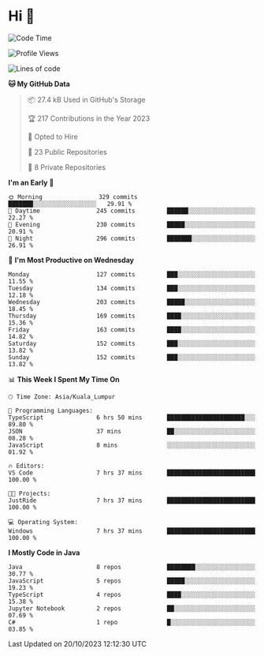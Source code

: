 <h1>Hi 👋</h1>

<!--START_SECTION:waka-->
![Code Time](http://img.shields.io/badge/Code%20Time-399%20hrs%2020%20mins-blue)

![Profile Views](http://img.shields.io/badge/Profile%20Views-0-blue)

![Lines of code](https://img.shields.io/badge/From%20Hello%20World%20I%27ve%20Written-1.1%20million%20lines%20of%20code-blue)

**🐱 My GitHub Data** 

> 📦 27.4 kB Used in GitHub's Storage 
 > 
> 🏆 217 Contributions in the Year 2023
 > 
> 💼 Opted to Hire
 > 
> 📜 23 Public Repositories 
 > 
> 🔑 8 Private Repositories 
 > 
**I'm an Early 🐤** 

```text
🌞 Morning                329 commits         ███████░░░░░░░░░░░░░░░░░░   29.91 % 
🌆 Daytime                245 commits         ██████░░░░░░░░░░░░░░░░░░░   22.27 % 
🌃 Evening                230 commits         █████░░░░░░░░░░░░░░░░░░░░   20.91 % 
🌙 Night                  296 commits         ███████░░░░░░░░░░░░░░░░░░   26.91 % 
```
📅 **I'm Most Productive on Wednesday** 

```text
Monday                   127 commits         ███░░░░░░░░░░░░░░░░░░░░░░   11.55 % 
Tuesday                  134 commits         ███░░░░░░░░░░░░░░░░░░░░░░   12.18 % 
Wednesday                203 commits         █████░░░░░░░░░░░░░░░░░░░░   18.45 % 
Thursday                 169 commits         ████░░░░░░░░░░░░░░░░░░░░░   15.36 % 
Friday                   163 commits         ████░░░░░░░░░░░░░░░░░░░░░   14.82 % 
Saturday                 152 commits         ███░░░░░░░░░░░░░░░░░░░░░░   13.82 % 
Sunday                   152 commits         ███░░░░░░░░░░░░░░░░░░░░░░   13.82 % 
```


📊 **This Week I Spent My Time On** 

```text
🕑︎ Time Zone: Asia/Kuala_Lumpur

💬 Programming Languages: 
TypeScript               6 hrs 50 mins       ██████████████████████░░░   89.80 % 
JSON                     37 mins             ██░░░░░░░░░░░░░░░░░░░░░░░   08.28 % 
JavaScript               8 mins              ░░░░░░░░░░░░░░░░░░░░░░░░░   01.92 % 

🔥 Editors: 
VS Code                  7 hrs 37 mins       █████████████████████████   100.00 % 

🐱‍💻 Projects: 
JustRide                 7 hrs 37 mins       █████████████████████████   100.00 % 

💻 Operating System: 
Windows                  7 hrs 37 mins       █████████████████████████   100.00 % 
```

**I Mostly Code in Java** 

```text
Java                     8 repos             ████████░░░░░░░░░░░░░░░░░   30.77 % 
JavaScript               5 repos             █████░░░░░░░░░░░░░░░░░░░░   19.23 % 
TypeScript               4 repos             ████░░░░░░░░░░░░░░░░░░░░░   15.38 % 
Jupyter Notebook         2 repos             ██░░░░░░░░░░░░░░░░░░░░░░░   07.69 % 
C#                       1 repo              █░░░░░░░░░░░░░░░░░░░░░░░░   03.85 % 
```




 Last Updated on 20/10/2023 12:12:30 UTC
<!--END_SECTION:waka-->
